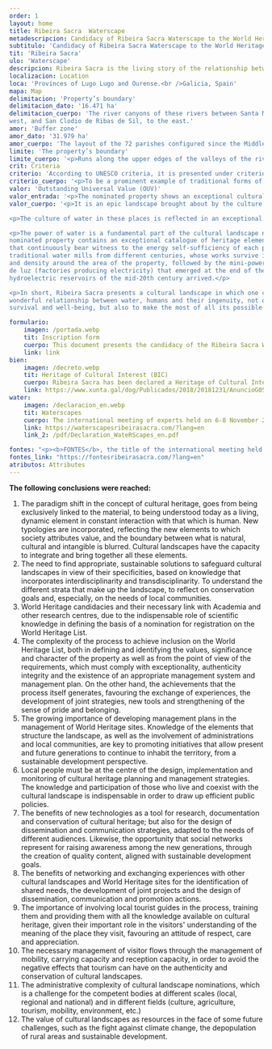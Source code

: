 ```yaml
---
order: 1
layout: home
title: Ribeira Sacra  Waterscape
metadescripcion: Candidacy of Ribeira Sacra Waterscape to the World Heritage List
subtitulo: 'Candidacy of Ribeira Sacra Waterscape to the World Heritage List'
tit: 'Ribeira Sacra'
ulo: 'Waterscape'
descripcion: Ribeira Sacra is the living story of the relationship between water and mankind, whose ingenuity has sculpted a waterscape over <b class="text-sky-500">more than 1,500 years of continuous occupation</b>
localizacion: Location
loca: 'Provinces of Lugo Lugo and Ourense.<br />Galicia, Spain'
mapa: Map
delimitacion: 'Property’s boundary'
delimitacion_dato: '16.471 ha'
delimitacion_cuerpo: 'The river canyons of these rivers between Santa María de Pesqueiras, to the
west, and San Clodio de Ribas de Sil, to the east.'
amor: 'Buffer zone'
amor_dato: '31.979 ha'
amor_cuerpo: 'The layout of the 72 parishes configured since the Middle Ages and that still survive as identity references in the area.'
limite: 'The property’s boundary'
limite_cuerpo: '<p>Runs along the upper edges of the valleys of the rivers Sil and Miño in the sections close to the junction of the two rivers. Its boundary is defined on the ground in what is locally known as <b>bocarribeira</b>, which is the place where the slope changes abruptly, going from values above 30% (ribeiras) to values below 10% (chairas)'
crit: Criteria
criterio: 'According to UNESCO criteria, it is presented under criterion (v)'
criterio_cuerpo: '<p>To be a prominent example of traditional forms of human settlement or use of land or sea, representative of a culture (or several cultures), or of man&#39;s interaction with the environment, especially when the environment has become vulnerable due to the impact of irreversible changes.</p>'
valor: 'Outstanding Universal Value (OUV)'
valor_entrada: '<p>The nominated property shows an exceptional cultural waterscape embedded between the spectacular river canyons located at the confluence of the rivers Sil and Miño (Galicia, Spain), on the Atlantic coast of rainy Iberia, popularly known as Ribeira Sacra.</p>'
valor_cuerpo: '<p>It is an epic landscape brought about by the culture and heritage of water, sustained by its countless streams, brooks and rivers that define its unique identity, beauty, composition and settlement patterns. It illustrates the origin and evolution of a territory sculpted by water and a paradigm of a water culture, in which the traces that have marked its construction over more than 1,500 years of continuous occupation can be vividly recognised, and that has its origins in the ancient hermit and monastic tradition rooted in this area.</p>

<p>The culture of water in these places is reflected in an exceptional water heritage that includes archaeological sites, the water-associated devices of all periods, including an important hydraulic industrial heritage, the unique drainage systems of the socalcos or crop terraces, as well as multiple other vernacular manifestations in the form of sacralised fountains and mines, canals, dams, passes and bridges, river routes and other unique works associated with water.</p>

<p>The power of water is a fundamental part of the cultural landscape narrative. The area of the
nominated property contains an exceptional catalogue of heritage elements of hydraulic use
that continuously bear witness to the energy self-sufficiency of each period, including
traditional water mills from different centuries, whose works survive in exceptional number
and density around the area of the property, followed by the mini-power stations or fábricas
de luz (factories producing electricity) that emerged at the end of the 19th century, until the
hydroelectric reservoirs of the mid-20th century arrived.</p>

<p>In short, Ribeira Sacra presents a cultural landscape in which one can read the story of the
wonderful relationship between water, humans and their ingenuity, not only to ensure their
survival and well-being, but also to make the most of all its possible uses.</p>'

formulario:
    imagen: /portada.webp
    tit: Inscription form 
    cuerpo: This document presents the candidacy of the Ribeira Sacra Waterscape to the World Heritage List
    link: link
bien:
    imagen: /decreto.webp
    tit: Heritage of Cultural Interest (BIC)
    cuerpo: Ribeira Sacra has been declared a Heritage of Cultural Interest in the Cultural Landscape category since 2018
    link: https://www.xunta.gal/dog/Publicados/2018/20181231/AnuncioG0535-281218-0001_es.html
water:
    imagen: /declaracion_en.webp
    tit: Waterscapes
    cuerpo: The international meeting of experts held on 6-8 November 2023 in Ribeira Sacra concluded with the declaration on Cultural Waterscapes,
    link: https://waterscapesribeirasacra.com/?lang=en
    link_2: /pdf/Declaration_WateRScapes_en.pdf

fontes: "<p><b>FONTES</b>, the title of the international meeting held between 27 and 29 October 2024, refers to the more than 900 water springs that flow throughout the Ribeira Sacra territory and that contribute to shaping this extraordinary landscape, and also to the sources of knowledge, an essential factor when dealing with a heritage property.</p>"
fontes_link: "https://fontesribeirasacra.com/?lang=en"
atributos: Attributes
---
```


**The following conclusions were reached:**

1. The paradigm shift in the concept of cultural heritage, goes from being exclusively linked to the material, to being understood today as a living, dynamic element in constant interaction with that which is human. New typologies are incorporated, reflecting the new elements to which society attributes value, and the boundary between what is natural, cultural and intangible is blurred. Cultural landscapes have the capacity to integrate and bring together  all these elements.
2. The need to find appropriate, sustainable solutions to safeguard cultural landscapes in view of their specificities, based on knowledge that incorporates interdisciplinarity and transdisciplinarity. To understand the different strata that make up the landscape, to  reflect on conservation goals and, especially, on the needs of local communities.
3. World Heritage candidacies and their necessary link with Academia and other research centres, due to the indispensable role of scientific knowledge in defining the basis of a nomination for registration on the World Heritage List.
4. The complexity of the process to achieve inclusion on the World Heritage List, both in defining and identifying the values, significance and character of the property as well as from the point of view of the requirements, which must comply with exceptionality, authenticity integrity and the existence of an appropriate management system and management plan. On the other hand, the achievements that the process itself generates, favouring the exchange of experiences, the development of joint strategies, new tools and strengthening of the sense of pride and belonging.
5. The growing importance of developing management plans in the management of World Heritage sites. Knowledge of the elements that structure the landscape, as well as the involvement of administrations and local communities, are key to promoting initiatives that allow present and future generations to continue to inhabit the territory, from a sustainable development perspective.
6. Local people must be at the centre of the design, implementation and monitoring of cultural heritage planning and management strategies. The knowledge and participation of those who live and coexist with the cultural landscape is indispensable in order to draw up efficient public policies.
7. The benefits of new technologies as a tool for research, documentation and conservation of cultural heritage; but also for the design of dissemination and communication strategies, adapted to the needs of different audiences. Likewise, the opportunity that social networks represent for raising awareness among the new generations, through the creation of quality content, aligned with sustainable development goals.
8. The benefits of networking and exchanging experiences with other cultural landscapes and World Heritage sites for the identification of shared needs, the development of joint projects and the design of dissemination, communication and promotion actions.
9. The importance of involving local tourist guides in the process, training them and providing them with all the knowledge available on cultural heritage, given their important role in the visitors&#39; understanding of the meaning of the place they visit, favouring an attitude of respect, care and appreciation.
10. The necessary management of visitor flows through the management of mobility, carrying capacity and reception capacity, in order to avoid the negative effects that tourism can have on the authenticity and conservation of cultural landscapes.
11. The administrative complexity of cultural landscape nominations, which is a challenge for the competent bodies at different scales (local, regional and national) and in different fields (culture, agriculture, tourism, mobility, environment, etc.)
12. The value of cultural landscapes as resources in the face of some future challenges, such as the fight against climate change, the depopulation of rural areas and sustainable development.
